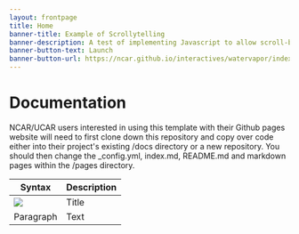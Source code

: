 ```yaml
---
layout: frontpage
title: Home
banner-title: Example of Scrollytelling
banner-description: A test of implementing Javascript to allow scroll-based user interaction with VAPOR videos.
banner-button-text: Launch
banner-button-url: https://ncar.github.io/interactives/watervapor/index.html
---
```


# Documentation

NCAR/UCAR users interested in using this template with their Github pages website will need to first clone down this repository and copy over code either into their project's existing /docs directory or a new repository. You should then change the _config.yml, index.md, README.md and markdown pages within the /pages directory.

| Syntax | Description |
| ----------- | ----------- |
| ![](https://ssl.gstatic.com/ui/v1/icons/mail/rfr/logo_gmail_lockup_default_1x.png) | Title |
| Paragraph | Text |